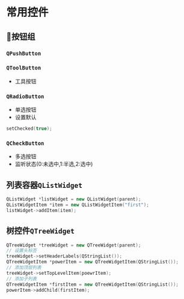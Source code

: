 # 常用控件
## 🔘按钮组
### `QPushButton`

### `QToolButton`
- 工具按钮
### `QRadioButton`
- 单选按钮
- 设置默认
```c++
setChecked(true);
```
### `QCheckButton`
- 多选按钮
- 监听状态(0:未选中,1:半选,2:选中)
## 列表容器`QListWidget`
```c++
QListWidget *listWidget = new QListWidget(parent);
QListWidgetItem *item = new QListWidgetItem("first");
listWidget->addItem(item);
```
## 树控件`QTreeWidget`
```c++
QTreeWidget *treeWidget = new QTreeWidget(parent);
// 设置头标签
treeWidget->setHeaderLabels(QStringList());
QTreeWidgetItem *powerItem = new QTreeWidgetItem(QStringList());
// 添加顶层列表
treeWidget->setTopLevelItem(poewrItem);
// 添加子列表
QTreeWidgetItem *firstItem = new QTreeWidgetItem(QStringList());
powerItem->addChild(firstItem);
```

